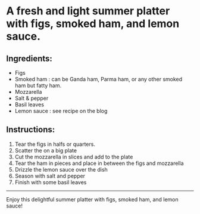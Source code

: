 # A fresh and light summer platter with figs, smoked ham, and lemon sauce.

## Ingredients:
- Figs
- Smoked ham : can be Ganda ham, Parma ham, or any other smoked ham but fatty ham.
- Mozzarella
- Salt & pepper
- Basil leaves
- Lemon sauce : see recipe on the blog

## Instructions:
1. Tear the figs in halfs or quarters.
2. Scatter the on a big plate
3. Cut the mozzarella in slices and add to the plate
4. Tear the ham in pieces and place in between the figs and mozzarella
5. Drizzle the lemon sauce over the dish
6. Season with salt and pepper
7. Finish with some basil leaves

----------------

Enjoy this delightful summer platter with figs, smoked ham, and lemon sauce!